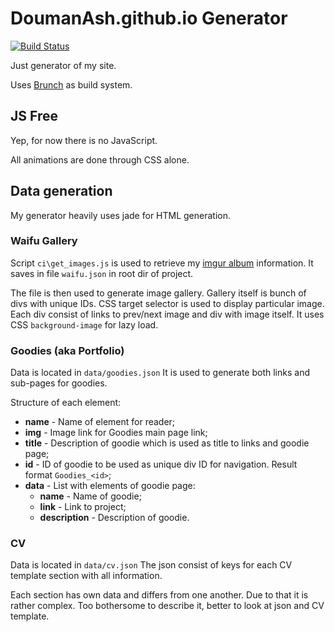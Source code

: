 # DoumanAsh.github.io Generator

[![Build Status](https://travis-ci.org/DoumanAsh/DoumanAsh.github.io.svg?branch=generator)](https://travis-ci.org/DoumanAsh/DoumanAsh.github.io)

Just generator of my site.

Uses [Brunch](http://brunch.io) as build system.

## JS Free

Yep, for now there is no JavaScript.

All animations are done through CSS alone.

## Data generation

My generator heavily uses jade for HTML generation.

### Waifu Gallery

Script `ci\get_images.js` is used to retrieve my [imgur album](http://imgur.com/a/U6D9Y) information.
It saves in file `waifu.json` in root dir of project.

The file is then used to generate image gallery.
Gallery itself is bunch of divs with unique IDs.
CSS target selector is used to display particular image.
Each div consist of links to prev/next image and div with image itself.
It uses CSS `background-image` for lazy load.

### Goodies (aka Portfolio)

Data is located in `data/goodies.json`
It is used to generate both links and sub-pages for goodies.

Structure of each element:

- **name** - Name of element for reader;
- **img** - Image link for Goodies main page link;
- **title** - Description of goodie which is used as title to links and goodie page;
- **id** - ID of goodie to be used as unique div ID for navigation. Result format `Goodies_<id>`;
- **data** - List with elements of goodie page:
    - **name** - Name of goodie;
    - **link** - Link to project;
    - **description** - Description of goodie.

### CV

Data is located in `data/cv.json`
The json consist of keys for each CV template section with all information.

Each section has own data and differs from one another.
Due to that it is rather complex.
Too bothersome to describe it, better to look at json and CV template.
